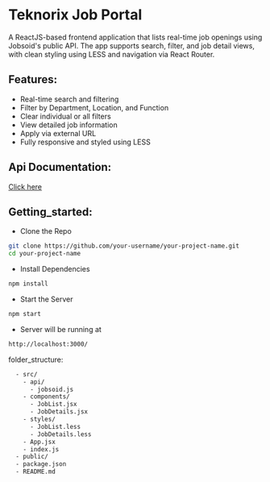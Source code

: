 #  Teknorix Job Portal
  A ReactJS-based frontend application that lists real-time job openings using Jobsoid's public API. 
  The app supports search, filter, and job detail views, with clean styling using LESS and navigation via React Router.

## Features:
  -  Real-time search and filtering
  -  Filter by Department, Location, and Function
  -  Clear individual or all filters
  -  View detailed job information
  -  Apply via external URL
  -  Fully responsive and styled using LESS

## Api Documentation:
  [Click here](https://apidocs.jobsoid.com/)

## Getting_started:
- Clone the Repo
```bash
git clone https://github.com/your-username/your-project-name.git
cd your-project-name
```
- Install Dependencies  
```bash
npm install
```
- Start the Server
```bash
npm start
```
- Server will be running at
```bash
http://localhost:3000/
```
  
folder_structure:
```bash
  - src/
    - api/
      - jobsoid.js
    - components/
      - JobList.jsx
      - JobDetails.jsx
    - styles/
      - JobList.less
      - JobDetails.less
    - App.jsx
    - index.js
  - public/
  - package.json
  - README.md
```



